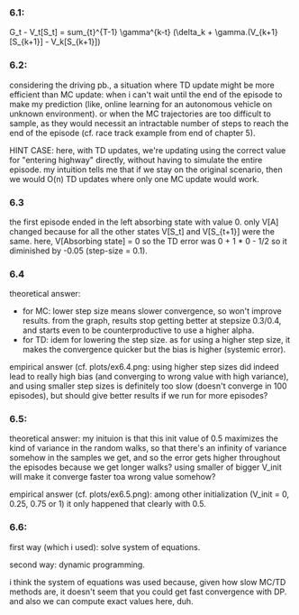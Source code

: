 ### 6.1:

G_t - V_t[S_t] = sum_{t}^{T-1} \gamma^{k-t} (\delta_k + \gamma.(V_{k+1}[S_{k+1}] - V_k[S_{k+1}])

### 6.2:

considering the driving pb., a situation where TD update might be more efficient than MC update: when i can't wait until the end of the episode to make my prediction (like, online learning for an autonomous vehicle on unknown environment). or when the MC trajectories are too difficult to sample, as they would necessit an intractable number of steps to reach the end of the episode (cf. race track example from end of chapter 5).

HINT CASE: here, with TD updates, we're updating using the correct value for "entering highway" directly, without having to simulate the entire episode. my intuition tells me that if we stay on the original scenario, then we would O(n) TD updates where only one MC update would work.

### 6.3

the first episode ended in the left absorbing state with value 0. only V[A] changed because for all the other states V[S_t] and V[S_{t+1}] were the same. here, V[Absorbing state] = 0 so the TD error was 0 + 1 * 0 - 1/2 so it diminished by -0.05 (step-size = 0.1).

### 6.4

theoretical answer:
- for MC: lower step size means slower convergence, so won't improve results. from the graph, results stop getting better at stepsize 0.3/0.4, and starts even to be counterproductive to use a higher alpha.
- for TD: idem for lowering the step size. as for using a higher step size, it makes the convergence quicker but the bias is higher (systemic error).

empirical answer (cf. plots/ex6.4.png: using higher step sizes did indeed lead to really high bias (and converging to wrong value with high variance), and using smaller step sizes is definitely too slow (doesn't converge in 100 episodes), but should give better results if we run for more episodes?

### 6.5:

theoretical answer: my inituion is that this init value of 0.5 maximizes the kind of variance in the random walks, so that there's an infinity of variance somehow in the samples we get, and so the error gets higher throughout the episodes because we get longer walks? using smaller of bigger V_init will make it converge faster toa wrong value somehow?

empirical answer (cf. plots/ex6.5.png): among other initialization (V_init = 0, 0.25, 0.75 or 1) it only happened that clearly with 0.5.

### 6.6:

first way (which i used): solve system of equations.

second way: dynamic programming.

i think the system of equations was used because, given how slow MC/TD methods are, it doesn't seem that you could get fast convergence with DP. and also we can compute exact values here, duh.
